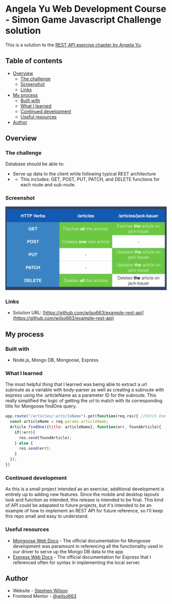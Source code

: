 # Angela Yu Web Development Course - Simon Game Javascript Challenge solution

This is a solution to the [REST API exercise chapter by Angela Yu](https://www.udemy.com/course/the-complete-web-development-bootcamp). 

## Table of contents

- [Overview](#overview)
  - [The challenge](#the-challenge)
  - [Screenshot](#screenshot)
  - [Links](#links)
- [My process](#my-process)
  - [Built with](#built-with)
  - [What I learned](#what-i-learned)
  - [Continued development](#continued-development)
  - [Useful resources](#useful-resources)
- [Author](#author)

## Overview

### The challenge

Database should be able to:
- Serve up data to the client while following typical REST architecture
- - This includes: GET, POST, PUT, PATCH, and DELETE functions for each route and sub-route.

### Screenshot

![Full Screen screenshot](./images/ScreenShot.png)

### Links

- Solution URL: [https://github.com/wilso663/example-rest-api](https://github.com/wilso663/example-rest-api)

## My process

### Built with

- Node.js, Mongo DB, Mongoose, Express

### What I learned

The most helpful thing that I learned was being able to extract a url subroute as a variable with body-parser as well as creating a subroute with express using the :articleName as a parameter ID for the subroute.
This really simplified the logic of getting the url to match with its corresponding title for Mongoose findOne query.
```javascript
app.route("/articles/:articleName").get(function(req,res){ //Fetch One article
  const articleName = req.params.articleName;
  Article.findOne({title: articleName}, function(err, foundArticle){
    if(!err){
      res.send(foundArticle);
    } else {
      res.send(err);
    }
  });
})
```

### Continued development

As this is a small project intended as an exercise, additional development is entirely up to adding new features. Since the mobile and desktop layouts look and function as intended, this release is intended to be final.
This kind of API could be adapated to future projects, but it's intended to be an example of how to implement an REST API for future reference, so I'll keep this repo small and easy to understand.

### Useful resources

- [Mongoose Web Docs](https://mongoosejs.com/docs/api/) - The official documentation for Mongoose development was paramount in referencing all the functionality used in our driver to serve up the Mongo DB data to the app
- [Express Web Docs](http://expressjs.com/en/api.html#req.params) - The official documentation for Express that I referenced often for syntax in implementing the local server.

## Author

- Website - [Stephen Wilson](https://github.com/wilso663)
- Frontend Mentor - [@wilso663](https://www.frontendmentor.io/profile/wilso663)